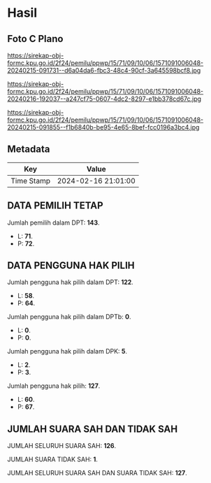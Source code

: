 # Hasil

## Foto C Plano

https://sirekap-obj-formc.kpu.go.id/2f24/pemilu/ppwp/15/71/09/10/06/1571091006048-20240215-091731--d6a04da6-fbc3-48c4-90cf-3a645598bcf8.jpg

https://sirekap-obj-formc.kpu.go.id/2f24/pemilu/ppwp/15/71/09/10/06/1571091006048-20240216-192037--a247cf75-0607-4dc2-8297-e1bb378cd67c.jpg

https://sirekap-obj-formc.kpu.go.id/2f24/pemilu/ppwp/15/71/09/10/06/1571091006048-20240215-091855--f1b6840b-be95-4e65-8bef-fcc0196a3bc4.jpg


## Metadata

| Key        | Value               |
| ---------- | ------------------- |
| Time Stamp | 2024-02-16 21:01:00 |


## DATA PEMILIH TETAP

Jumlah pemilih dalam DPT: **143**.
 * L: **71**.
 * P: **72**.

## DATA PENGGUNA HAK PILIH

Jumlah pengguna hak pilih dalam DPT: **122**.
 * L: **58**.
 * P: **64**.

Jumlah pengguna hak pilih dalam DPTb: **0**.
 * L: **0**.
 * P: **0**.

Jumlah pengguna hak pilih dalam DPK: **5**.
 * L: **2**.
 * P: **3**.

Jumlah pengguna hak pilih: **127**.
 * L: **60**.
 * P: **67**.

## JUMLAH SUARA SAH DAN TIDAK SAH

JUMLAH SELURUH SUARA SAH: **126**.

JUMLAH SUARA TIDAK SAH: **1**.

JUMLAH SELURUH SUARA SAH DAN SUARA TIDAK SAH: **127**.


